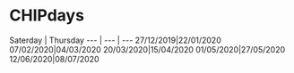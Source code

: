 # CHIPdays

Saterday | Thursday
--- | --- | ---
27/12/2019|22/01/2020
07/02/2020|04/03/2020
20/03/2020|15/04/2020
01/05/2020|27/05/2020
12/06/2020|08/07/2020
